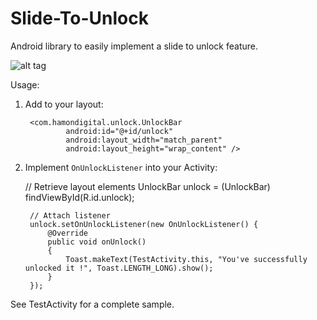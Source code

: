Slide-To-Unlock
===============

Android library to easily implement a slide to unlock feature.

![alt tag](http://i.imgur.com/7d00wi8.png)

Usage:

1. Add to your layout:

		<com.hamondigital.unlock.UnlockBar
		    	android:id="@+id/unlock"
		    	android:layout_width="match_parent"
		    	android:layout_height="wrap_content" />
    		
2. Implement `OnUnlockListener` into your Activity:

    // Retrieve layout elements
		UnlockBar unlock = (UnlockBar) findViewById(R.id.unlock);
		
		// Attach listener
		unlock.setOnUnlockListener(new OnUnlockListener() {
			@Override
			public void onUnlock()
			{
				Toast.makeText(TestActivity.this, "You've successfully unlocked it !", Toast.LENGTH_LONG).show();
			}
		});
		
See TestActivity for a complete sample.

